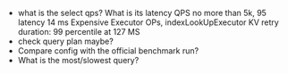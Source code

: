 * what is the select qps? What is its latency
QPS no more than 5k, 95 latency 14 ms 
Expensive Executor OPs, indexLookUpExecutor
KV retry duration: 99 percentile at 127 MS
* check query plan maybe?
* Compare config with the official benchmark run?
* What is the most/slowest query?
 

